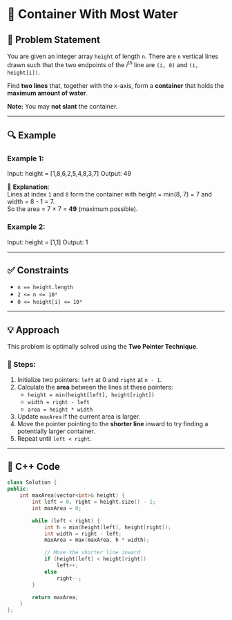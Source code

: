 # 🧱 Container With Most Water

## 📝 Problem Statement

You are given an integer array `height` of length `n`. There are `n` vertical lines drawn such that the two endpoints of the *i<sup>th</sup>* line are `(i, 0)` and `(i, height[i])`.

Find **two lines** that, together with the x-axis, form a **container** that holds the **maximum amount of water**.

**Note:** You may **not slant** the container.

---

## 🔍 Example

### Example 1:

Input: height = [1,8,6,2,5,4,8,3,7]
Output: 49


📘 **Explanation**:  
Lines at index `1` and `8` form the container with height = min(8, 7) = 7 and width = 8 - 1 = 7.  
So the area = 7 × 7 = **49** (maximum possible).

### Example 2:

Input: height = [1,1]
Output: 1

---

## ✅ Constraints

- `n == height.length`
- `2 <= n <= 10⁵`
- `0 <= height[i] <= 10⁴`

---

## 💡 Approach

This problem is optimally solved using the **Two Pointer Technique**.

### 🔧 Steps:
1. Initialize two pointers: `left` at 0 and `right` at `n - 1`.
2. Calculate the **area** between the lines at these pointers:
   - `height = min(height[left], height[right])`
   - `width = right - left`
   - `area = height * width`
3. Update `maxArea` if the current area is larger.
4. Move the pointer pointing to the **shorter line** inward to try finding a potentially larger container.
5. Repeat until `left < right`.

---

## 🧪 C++ Code

```cpp
class Solution {
public:
    int maxArea(vector<int>& height) {
        int left = 0, right = height.size() - 1;
        int maxArea = 0;

        while (left < right) {
            int h = min(height[left], height[right]);
            int width = right - left;
            maxArea = max(maxArea, h * width);

            // Move the shorter line inward
            if (height[left] < height[right])
                left++;
            else
                right--;
        }

        return maxArea;
    }
};
